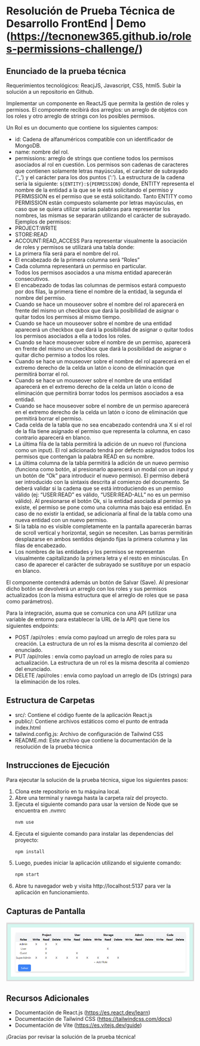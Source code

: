 # Resolución de Prueba Técnica de Desarrollo FrontEnd | Demo (https://tecnonew365.github.io/roles-permissions-challenge/)

## Enunciado de la prueba técnica 

Requerimientos tecnológicos: ReacjJS, Javascript, CSS, html5. Subir la solución a un repositorio en Github.

Implementar un componente en ReactJS que permita la gestión de roles y permisos.
El componente recibirá dos arreglos: un arreglo de objetos con los roles y otro arreglo de strings con los posibles permisos.

Un Rol es un documento que contiene los siguientes campos:
 - id: Cadena de alfanuméricos compatible con un identificador de MongoDB.
 - name: nombre del rol.
 - permissions: arreglo de strings que contiene todos los permisos asociados al rol en cuestión.
Los permisos son cadenas de caracteres que contienen solamente letras mayúsculas, el carácter de subrayado (‘_’) y el carácter para los dos puntos (‘:’). La estructura de la cadena sería la siguiente: `${ENTITY}:${PERMISSION}` donde, ENTITY representa el nombre de la entidad a la que se le está solicitando el permiso y PERMISSION es el permiso que se está solicitando. Tanto ENTITY como PERMISSION están compuesto solamente por letras mayúsculas, en caso que se quiera utilizar varias palabras para representar los nombres, las mismas se separarán utilizando el carácter de subrayado. Ejemplos de permisos:
 - PROJECT:WRITE
 - STORE:READ
 - ACCOUNT:READ_ACCESS
Para representar visualmente la asociación de roles y permisos se utilizará una tabla donde:
 - La primera fila será para el nombre del rol.
 - El encabezado de la primera columna será “Roles”
 - Cada columna representará un permiso en particular.
 - Todos los permisos asociados a una misma entidad aparecerán consecutivos.
 - El encabezado de todas las columnas de permisos estará compuesto por dos filas, la primera tiene el nombre de la entidad, la segunda el nombre del permiso.
 - Cuando se hace un mouseover sobre el nombre del rol aparecerá en frente del mismo un checkbox que dará la posibilidad de asignar o quitar todos los permisos al mismo tiempo.
 - Cuando se hace un mouseover sobre el nombre de una entidad aparecerá un checkbox que dará la posibilidad de asignar o quitar todos los permisos asociados a ella a todos los roles.
 - Cuando se hace mouseover sobre el nombre de un permiso, aparecerá en frente del mismo un checkbox que dará la posibilidad de asignar o quitar dicho permiso a todos los roles.
 - Cuando se hace un mouseover sobre el nombre del rol aparecerá en el extremo derecho de la celda un latón o ícono de eliminación que permitirá borrar el rol.
 - Cuando se hace un mouseover sobre el nombre de una entidad aparecerá en el extremo derecho de la celda un latón o ícono de eliminación que permitirá borrar todos los permisos asociados a esa entidad.
 - Cuando se hace mouseover sobre el nombre de un permiso aparecerá en el extremo derecho de la celda un latón o ícono de eliminación que permitirá borrar el permiso.
 - Cada celda de la tabla que no sea encabezado contendrá una X si el rol de la fila tiene asignado el permiso que representa la columna, en caso contrario aparecerá en blanco.
 - La última fila de la tabla permitirá la adición de un nuevo rol (funciona como un input). El rol adicionado tendrá por defecto asignados todos los permisos que contengan la palabra READ en su nombre.
 - La última columna de la tabla permitirá la adición de un nuevo permiso (funciona como botón, al presionarlo aparecerá un modal con un input y un botón de “Ok” para introducir el nuevo permiso). El permiso deberá ser introducido con la sintaxis descrita al comienzo del documento. Se deberá validar si la cadena que se está introduciendo es un permiso válido (ej: “USER:READ” es válido, “USER:READ-ALL” no es un permiso válido). Al presionarse el botón Ok, si la entidad asociada al permiso ya existe, el permiso se pone como una columna más bajo esa entidad. En caso de no existir la entidad, se adicionaría al final de la tabla como una nueva entidad con un nuevo permiso.
 - Si la tabla no es visible completamente en la pantalla aparecerán barras de scroll vertical y horizontal, según se necesiten. Las barras permitirán desplazarse en ambos sentidos dejando fijas la primera columna y las filas de encabezado.
 - Los nombres de las entidades y los permisos se representan visualmente capitalizando la primera letra y el resto en minúsculas. En caso de aparecer el carácter de subrayado se sustituye por un espacio en blanco.

El componente contendrá además un botón de Salvar (Save). Al presionar dicho botón se devolverá un arreglo con los roles y sus permisos actualizados (con la misma estructura que el arreglo de roles que se pasa como parámetros).

Para la integración, asuma que se comunica con una API (utilizar una variable de entorno para establecer la URL de la API) que tiene los siguientes endpoints:
 - POST /api/roles : envía como payload un arreglo de roles para su creación. La estructura de un rol es la misma descrita al comienzo del enunciado.
 - PUT /api/roles : envía como payload un arreglo de roles para su actualización. La estructura de un rol es la misma descrita al comienzo del enunciado.
 - DELETE /api/roles : envía como payload un arreglo de IDs (strings) para la eliminación de los roles.

## Estructura de Carpetas

- src/: Contiene el código fuente de la aplicación React.js
- public/: Contiene archivos estáticos como el punto de entrada index.html
- tailwind.config.js: Archivo de configuración de Tailwind CSS
- README.md: Este archivo que contiene la documentación de la resolución de la prueba técnica

## Instrucciones de Ejecución

Para ejecutar la solución de la prueba técnica, sigue los siguientes pasos:
1. Clona este repositorio en tu máquina local.
2. Abre una terminal y navega hasta la carpeta raíz del proyecto.
3. Ejecuta el siguiente comando para usar la version de Node que se encuentra en .nvmrc
    ```bash
    nvm use
    ```
4. Ejecuta el siguiente comando para instalar las dependencias del proyecto:
   ```bash
   npm install
   ```
5. Luego, puedes iniciar la aplicación utilizando el siguiente comando:
   ```bash
   npm start
   ```
6. Abre tu navegador web y visita http://localhost:5137 para ver la aplicación en funcionamiento.

## Capturas de Pantalla

![Tabla de Ejemplo]('../../table.png)

## Recursos Adicionales

- Documentación de React.js (https://es.react.dev/learn)
- Documentación de Tailwind CSS (https://tailwindcss.com/docs)
- Documentación de Vite (https://es.vitejs.dev/guide)

¡Gracias por revisar la solución de la prueba técnica!
